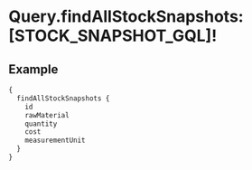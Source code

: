 # Query.findAllStockSnapshots: [STOCK_SNAPSHOT_GQL]!
            
## Example
```graphql
{
  findAllStockSnapshots {
    id
    rawMaterial
    quantity
    cost
    measurementUnit
  }
}

```